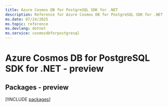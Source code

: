 ```yaml
---
title: Azure Cosmos DB for PostgreSQL SDK for .NET
description: Reference for Azure Cosmos DB for PostgreSQL SDK for .NET
ms.date: 07/24/2025
ms.topic: reference
ms.devlang: dotnet
ms.service: cosmosdbforpostgresql
---
```

# Azure Cosmos DB for PostgreSQL SDK for .NET - preview
## Packages - preview
[!INCLUDE [packages](cosmos-db-for-postgresql-index.md)]